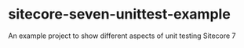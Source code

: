 sitecore-seven-unittest-example
===============================

An example project to show different aspects of unit testing Sitecore 7

